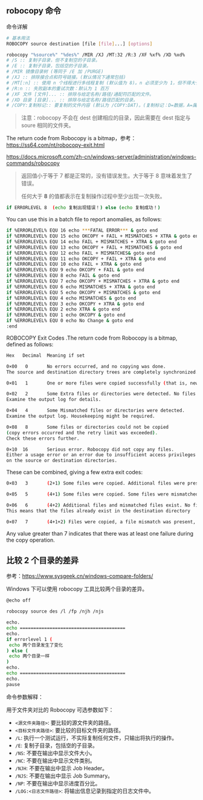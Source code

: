## robocopy 命令

命令详解

```sh
# 基本用法
ROBOCOPY source destination [file [file]...] [options]

robocopy "%source%" "%des%" /MIR /XJ /MT:32 /R:3 /XF %xf% /XD %xd%
# /S :: 复制子目录，但不复制空的子目录。
# /E :: 复制子目录，包括空的子目录。
# /MIR 镜像目录树 (等同于 /E 加 /PURGE)
# /XJ :: 排除接合点和符号链接。(默认情况下通常包括)
# /MT[:n] :: 使用 n 个线程进行多线程复制 (默认值为 8)。n 必须至少为 1，但不得大于 128
# /R:n :: 失败副本的重试次数：默认为 1 百万
# /XF 文件 [文件]... :: 排除与给定名称/路径/通配符匹配的文件。
# /XD 目录 [目录]... :: 排除与给定名称/路径匹配的目录。
# /COPY:复制标记:: 要复制的文件内容 (默认为 /COPY:DAT)。(复制标记：D=数据，A=属性，T=时间戳)。(S=安全=NTFS ACL，O=所有者信息，U=审核信息)。
```

>注意：robocopy 不会在 dest 创建相应的目录，因此需要在 dest 指定与 soure 相同的文件夹。

The return code from Robocopy is a bitmap，参考：<https://ss64.com/nt/robocopy-exit.html>

<https://docs.microsoft.com/zh-cn/windows-server/administration/windows-commands/robocopy>

> 返回值小于等于 7 都是正常的，没有错误发生。大于等于 8 意味着发生了错误。
>
> 任何大于 **8** 的值都表示在复制操作过程中至少出现一次失败。

```sh
if ERRORLEVEL 8  (echo 复制出现错误！) else (echo 复制成功！)
```

You can use this in a batch file to report anomalies, as follows:

```sh
if %ERRORLEVEL% EQU 16 echo ***FATAL ERROR*** & goto end
if %ERRORLEVEL% EQU 15 echo OKCOPY + FAIL + MISMATCHES + XTRA & goto end
if %ERRORLEVEL% EQU 14 echo FAIL + MISMATCHES + XTRA & goto end
if %ERRORLEVEL% EQU 13 echo OKCOPY + FAIL + MISMATCHES & goto end
if %ERRORLEVEL% EQU 12 echo FAIL + MISMATCHES& goto end
if %ERRORLEVEL% EQU 11 echo OKCOPY + FAIL + XTRA & goto end
if %ERRORLEVEL% EQU 10 echo FAIL + XTRA & goto end
if %ERRORLEVEL% EQU 9 echo OKCOPY + FAIL & goto end
if %ERRORLEVEL% EQU 8 echo FAIL & goto end
if %ERRORLEVEL% EQU 7 echo OKCOPY + MISMATCHES + XTRA & goto end
if %ERRORLEVEL% EQU 6 echo MISMATCHES + XTRA & goto end
if %ERRORLEVEL% EQU 5 echo OKCOPY + MISMATCHES & goto end
if %ERRORLEVEL% EQU 4 echo MISMATCHES & goto end
if %ERRORLEVEL% EQU 3 echo OKCOPY + XTRA & goto end
if %ERRORLEVEL% EQU 2 echo XTRA & goto end
if %ERRORLEVEL% EQU 1 echo OKCOPY & goto end
if %ERRORLEVEL% EQU 0 echo No Change & goto end
:end
```

ROBOCOPY Exit Codes .The return code from Robocopy is a bitmap, defined as follows:

```sh
Hex   Decimal  Meaning if set

0×00   0       No errors occurred, and no copying was done.
The source and destination directory trees are completely synchronized.

0×01   1       One or more files were copied successfully (that is, new files have arrived).

0×02   2       Some Extra files or directories were detected. No files were copied
Examine the output log for details.

0×04   4       Some Mismatched files or directories were detected.
Examine the output log. Housekeeping might be required.

0×08   8       Some files or directories could not be copied
(copy errors occurred and the retry limit was exceeded).
Check these errors further.

0×10  16       Serious error. Robocopy did not copy any files.
Either a usage error or an error due to insufficient access privileges
on the source or destination directories.
```

These can be combined, giving a few extra exit codes:

```sh
0×03   3       (2+1) Some files were copied. Additional files were present. No failure was encountered.

0×05   5       (4+1) Some files were copied. Some files were mismatched. No failure was encountered.

0×06   6       (4+2) Additional files and mismatched files exist. No files were copied and no failures were encountered.
This means that the files already exist in the destination directory

0×07   7       (4+1+2) Files were copied, a file mismatch was present, and additional files were present.
```

Any value greater than 7 indicates that there was at least one failure during the copy operation.

## 比较 2 个目录的差异

参考：<https://www.sysgeek.cn/windows-compare-folders/>

Windows 下可以使用 robocopy 工具比较两个目录的差异。

```sh
@echo off

robocopy source des /l /fp /njh /njs

echo.
echo =======================================
echo.
if errorlevel 1 (
 echo 两个目录发生了变化
) else (
 echo 两个目录一样
)
echo.
echo =======================================
echo.
pause
```

命令参数解释：

用于文件夹对比的 Robocopy 可选参数如下：

- `<源文件夹路径>`: 要比较的源文件夹的路径。
- `<目标文件夹路径>`: 要比较的目标文件夹的路径。
- `/L`: 执行一个测试运行，不实际复制任何文件，只输出将执行的操作。
- `/E`: 复制子目录，包括空的子目录。
- `/NS`: 不要在输出中显示文件大小。
- `/NC`: 不要在输出中显示文件类别。
- `/NJH`: 不要在输出中显示 Job Header。
- `/NJS`: 不要在输出中显示 Job Summary。
- `/NP`: 不要在输出中显示进度百分比。
- `/LOG:<日志文件路径>`: 将输出信息记录到指定的日志文件中。
